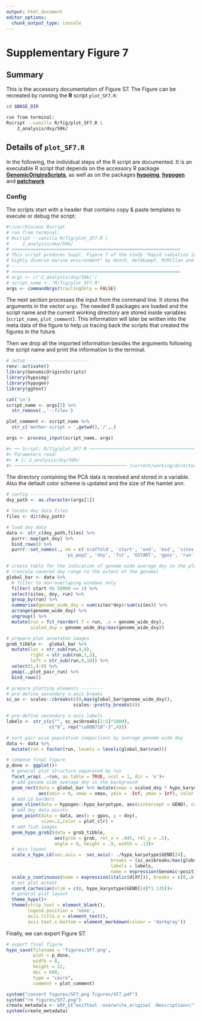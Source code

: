 ```yaml
---
output: html_document
editor_options:
  chunk_output_type: console
---
```

# Supplementary Figure 7






## Summary

This is the accessory documentation of Figure S7.
The Figure can be recreated by running the **R** script `plot_SF7.R`:

```sh
cd $BASE_DIR

run from terminal:
Rscript --vanilla R/fig/plot_SF7.R \
    2_analysis/dxy/50k/
```

## Details of `plot_SF7.R`

In the following, the individual steps of the R script are documented.
It is an executable R script that depends on the accessory R package [**GenomicOriginsScripts**](https://k-hench.github.io/GenomicOriginsScripts), as well as on the packages [**hypoimg**](https://k-hench.github.io/hypoimg), [**hypogen**](https://k-hench.github.io/hypogen) and [**patchwork**](https://patchwork.data-imaginist.com/)

### Config

The scripts start with a header that contains copy & paste templates to execute or debug the script:


```r
#!/usr/bin/env Rscript
# run from terminal:
# Rscript --vanilla R/fig/plot_SF7.R \
#     2_analysis/dxy/50k/
# ===============================================================
# This script produces Suppl. Figure 7 of the study "Rapid radiation in a
# highly diverse marine environment" by Hench, Helmkampf, McMillan and Puebla
# ---------------------------------------------------------------
# ===============================================================
# args <- c('2_analysis/dxy/50k/')
# script_name <- "R/fig/plot_SF7.R"
args <- commandArgs(trailingOnly = FALSE)
```

The next section processes the input from the command line.
It stores the arguments in the vector `args`.
The needed R packages are loaded and the script name and the current working directory are stored inside variables (`script_name`, `plot_comment`).
This information will later be written into the meta data of the figure to help us tracing back the scripts that created the figures in the future.

Then we drop all the imported information besides the arguments following the script name and print the information to the terminal.


```r
# setup -----------------------
renv::activate()
library(GenomicOriginsScripts)
library(hypoimg)
library(hypogen)
library(ggtext)

cat('\n')
script_name <- args[5] %>%
  str_remove(.,'--file=')

plot_comment <- script_name %>%
  str_c('mother-script = ',getwd(),'/',.)

args <- process_input(script_name, args)
```

```r
#> ── Script: R/fig/plot_SF7.R ────────────────────────────────────────────
#> Parameters read:
#> ★ 1: 2_analysis/dxy/50k/
#> ────────────────────────────────────────── /current/working/directory ──
```

The directory containing the PCA data is received and stored in a variable.
Also the default color scheme is updated and the size of the hamlet ann.


```r
# config -----------------------
dxy_path <- as.character(args[1])
```



```r
# locate dxy data files
files <- dir(dxy_path)
```



```r
# load dxy data
data <- str_c(dxy_path,files) %>%
  purrr::map(get_dxy) %>%
  bind_rows() %>%
  purrr::set_names(., nm = c('scaffold', 'start', 'end', 'mid', 'sites', 'pi_pop1',
                      'pi_pop2', 'dxy', 'fst', 'GSTART', 'gpos', 'run'))
```



```r
# create table for the indication of genome wide average dxy in the plot background
# (rescale covered dxy range to the extent of the genome)
global_bar <- data %>%
  # filter to non-overlaping windows only
  filter( start %% 50000 == 1) %>%
  select(sites, dxy, run) %>%
  group_by(run) %>%
  summarise(genome_wide_dxy = sum(sites*dxy)/sum(sites)) %>%
  arrange(genome_wide_dxy) %>%
  ungroup() %>%
  mutate(run = fct_reorder(.f = run, .x = genome_wide_dxy),
         scaled_dxy = genome_wide_dxy/max(genome_wide_dxy))
```



```r
# prepare plot annotaton images
grob_tibble <-  global_bar %>%
  mutate(loc = str_sub(run,4,6),
         right = str_sub(run,1,3),
         left = str_sub(run,8,10)) %>%
  select(1,4:6) %>%
  pmap(.,plot_pair_run) %>%
  bind_rows()
```



```r
# prepare plotting elements --------
# pre-define secondary x-axis breaks
sc_ax <- scales::cbreaks(c(0,max(global_bar$genome_wide_dxy)),
                         scales::pretty_breaks(4))
```



```r
# pre-define secondary x-axis labels
labels <- str_c(c("", sc_ax$breaks[2:5]*1000),
                c("0", rep("\u00B710^-3",4)))
```



```r
# sort pair-wise population comparisons by average genome wide dxy
data <- data %>%
  mutate(run = factor(run, levels = levels(global_bar$run)))
```



```r
# compose final figure
p_done <- ggplot()+
  # general plot structure separated by run
  facet_wrap( .~run, as.table = TRUE, ncol = 1, dir = 'v')+
  # add genome wide average dxy in the background
  geom_rect(data = global_bar %>% mutate(xmax = scaled_dxy * hypo_karyotype$GEND[24]),
            aes(xmin = 0, xmax = xmax, ymin = -Inf, ymax = Inf), color = rgb(1,1,1,0),fill = clr_below)+
  # add LG borders
  geom_vline(data = hypogen::hypo_karyotype, aes(xintercept = GEND), color = hypo_clr_lg)+
  # add dxy data points
  geom_point(data = data, aes(x = gpos, y = dxy),
             size=.2,color = plot_clr) +
  # add fish images
  geom_hypo_grob2(data = grob_tibble,
                  aes(grob = grob, rel_x = .945, rel_y = .5),
                  angle = 0, height = .9, width = .13)+
  # axis layout
  scale_x_hypo_LG(sec.axis =  sec_axis(~ ./hypo_karyotype$GEND[24],
                                       breaks = (sc_ax$breaks/max(global_bar$genome_wide_dxy))[1:5],
                                       labels = labels,
                                       name = expression(Genomic~position/~Genome~wide~italic(d[XY]))))+
  scale_y_continuous(name = expression(italic(d[XY])), breaks = c(0,.01, .02))+
  # set plot extent
  coord_cartesian(xlim = c(0, hypo_karyotype$GEND[24]*1.135))+
  # general plot layout
  theme_hypo()+
  theme(strip.text = element_blank(),
        legend.position = 'none',
        axis.title.x = element_text(),
        axis.text.x.bottom = element_markdown(colour = 'darkgray'))
```

Finally, we can export Figure S7.


```r
# export final figure
hypo_save(filename = 'figures/SF7.png',
          plot = p_done,
          width = 8,
          height = 12,
          dpi = 600,
          type = "cairo",
          comment = plot_comment)

system("convert figures/SF7.png figures/SF7.pdf")
system("rm figures/SF7.png")
create_metadata <- str_c("exiftool -overwrite_original -Description=\"", plot_comment, "\" figures/SF7.pdf")
system(create_metadata)
```
